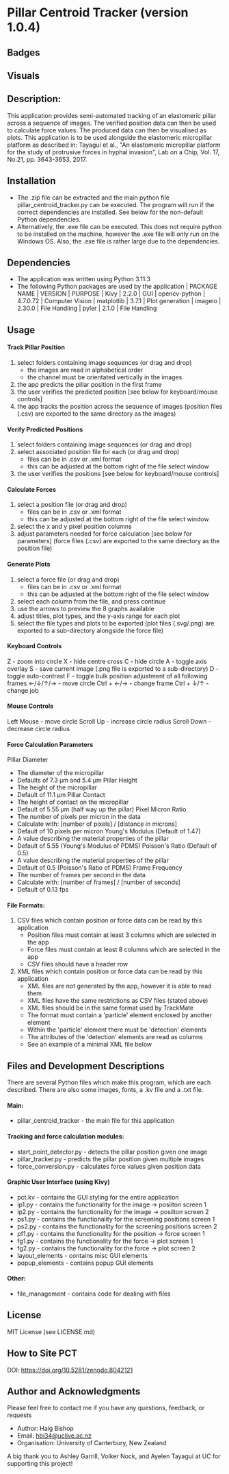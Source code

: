 # Pillar Centroid Tracker (version 1.0.4)


## Badges


## Visuals


## Description:

This application provides semi-automated tracking of an elastomeric pillar across 
a sequence of images. The verified position data can then be used to calculate 
force values. The produced data can then be visualised as plots. This application 
is to be used alongside the elastomeric micropillar platform as described in:
    Tayagui et al., "An elastomeric micropillar platform for the study of protrusive 
    forces in hyphal invasion", Lab on a Chip, Vol. 17, No.21, pp. 3643-3653, 2017.


## Installation

- The .zip file can be extracted and the main python file pillar_centroid_tracker.py 
    can be executed. The program will run if the correct dependencies are installed.
    See below for the non-default Python dependencies.
- Alternatively, the .exe file can be executed. This does not require python to be
    installed on the machine, however the .exe file will only run on the Windows OS.
    Also, the .exe file is rather large due to the dependencies.


## Dependencies

- The application was written using Python 3.11.3
- The following Python packages are used by the application
    | PACKAGE NAME  | VERSION     | PURPOSE
    | Kivy          | 2.2.0       | GUI
    | opencv-python | 4.7.0.72    | Computer Vision
    | matplotlib    | 3.7.1       | Plot generation
    | imageio       | 2.30.0      | File Handling
    | pyler         | 2.1.0       | File Handling


## Usage

#### Track Pillar Position
1. select folders containing image sequences (or drag and drop)
   - the images are read in alphabetical order
   - the channel must be orientated vertically in the images
2. the app predicts the pillar position in the first frame
3. the user verifies the predicted position
    [see below for keyboard/mouse controls]
4. the app tracks the position across the sequence of images
(position files (.csv) are exported to the same directory as the images)

#### Verify Predicted Positions
1. select folders containing image sequences (or drag and drop)
2. select associated position file for each (or drag and drop)
    - files can be in .csv or .xml format
    - this can be adjusted at the bottom right of the file select window
3. the user verifies the positions
    [see below for keyboard/mouse controls]

#### Calculate Forces
1. select a position file (or drag and drop)
    - files can be in .csv or .xml format
    - this can be adjusted at the bottom right of the file select window
2. select the x and y pixel position columns
3. adjust parameters needed for force calculation
    [see below for parameters]
(force files (.csv) are exported to the same directory as the position file)

#### Generate Plots
1. select a force file (or drag and drop)
    - files can be in .csv or .xml format
    - this can be adjusted at the bottom right of the file select window
2. select each column from the file, and press continue
3. use the arrows to preview the 8 graphs available
4. adjust titles, plot types, and the y-axis range for each plot
5. select the file types and plots to be exported
(plot files (.svg/.png) are exported to a sub-directory alongside the force file)

#### Keyboard Controls
Z  -  zoom into circle
X  -  hide centre cross
C  -  hide circle
A  -  toggle axis overlay
S  -  save current image    (.png file is exported to a sub-directory)
D  -  toggle auto-contrast
F  -  toggle bulk position adjustment of all following frames
←/↓/↑/→  -  move circle
Ctrl + ←/→  -  change frame
Ctrl + ↓/↑  -  change job

#### Mouse Controls
Left Mouse  -  move circle
Scroll Up  -  increase circle radius
Scroll Down  -  decrease circle radius

#### Force Calculation Parameters
Pillar Diameter
  -  The diameter of the micropillar
  -  Defaults of 7.3 µm and 5.4 µm
Pillar Height
  -  The height of the micropillar
  -  Default of 11.1 µm
Pillar Contact
  -  The height of contact on the micropillar
  -  Default of 5.55 µm (half way up the pillar)
Pixel Micron Ratio
  -  The number of pixels per micron in the data
  -  Calculate with: [number of pixels] / [distance in microns]
  -  Default of 10 pixels per micron
Young's Modulus (Default of 1.47)
  -  A value describing the material properties of the pillar
  -  Default of 5.55 (Young's Modulus of PDMS)
Poisson's Ratio (Default of 0.5)
  -  A value describing the material properties of the pillar
  -  Default of 0.5 (Poisson's Ratio of PDMS)
Frame Frequency
  -  The number of frames per second in the data
  -  Calculate with: [number of frames] / [number of seconds]
  -  Default of 0.13 fps

#### File Formats:
1. CSV files which contain position or force data can be read by this application 
    - Position files must contain at least 3 columns which are selected in the app
    - Force files must contain at least 8 columns which are selected in the app
    - CSV files should have a header row
2. XML files which contain position or force data can be read by this application 
    - XML files are not generated by the app, however it is able to read them
    - XML files have the same restrictions as CSV files (stated above)
    - XML files should be in the same format used by TrackMate
    - The format must contain a 'particle' element enclosed by another element
    - Within the 'particle' element there must be 'detection' elements 
    - The attributes of the 'detection' elements are read as columns
    - See an example of a minimal XML file below
        <Tracks from="TrackMate v3.4.2">
          <particle>
            <detection t="0" x="132" y="148" />
            <detection t="1" x="132" y="151" />
          </particle>
        </Tracks>


## Files and Development Descriptions

There are several Python files which make this program, which are each described.
There are also some images, fonts, a .kv file and a .txt file.
#### Main:
  -  pillar_centroid_tracker  -  the main file for this application
#### Tracking and force calculation modules:
  -  start_point_detector.py  -  detects the pillar position given one image
  -  pillar_tracker.py  -  predicts the pillar position given multiple images
  -  force_conversion.py  -  calculates force values given position data
#### Graphic User Interface (using Kivy)
  -  pct.kv  -  contains the GUI styling for the entire application
  -  ip1.py  -  contains the functionality for the image -> posiiton screen 1
  -  ip2.py  -  contains the functionality for the image -> posiiton screen 2
  -  ps1.py  -  contains the functionality for the screening positions screen 1
  -  ps2.py  -  contains the functionality for the screening positions screen 2
  -  pf1.py  -  contains the functionality for the position -> force screen 1
  -  fg1.py  -  contains the functionality for the force -> plot screen 1
  -  fg2.py  -  contains the functionality for the force -> plot screen 2
  -  layout_elements  -  contains misc GUI elements
  -  popup_elements  -  contains popup GUI elements
#### Other:
  -  file_management  -  contains code for dealing with files


## License

MIT License
(see LICENSE.md)


## How to Site PCT

DOI: https://doi.org/10.5281/zenodo.8042121

## Author and Acknowledgments

Please feel free to contact me if you have any questions, feedback, or requests
  -  Author:         Haig Bishop
  -  Email:          hbi34@uclive.ac.nz
  -  Organisation:   University of Canterbury, New Zealand

A big thank you to Ashley Garrill, Volker Nock, and Ayelen Tayagui at UC for supporting this project!
